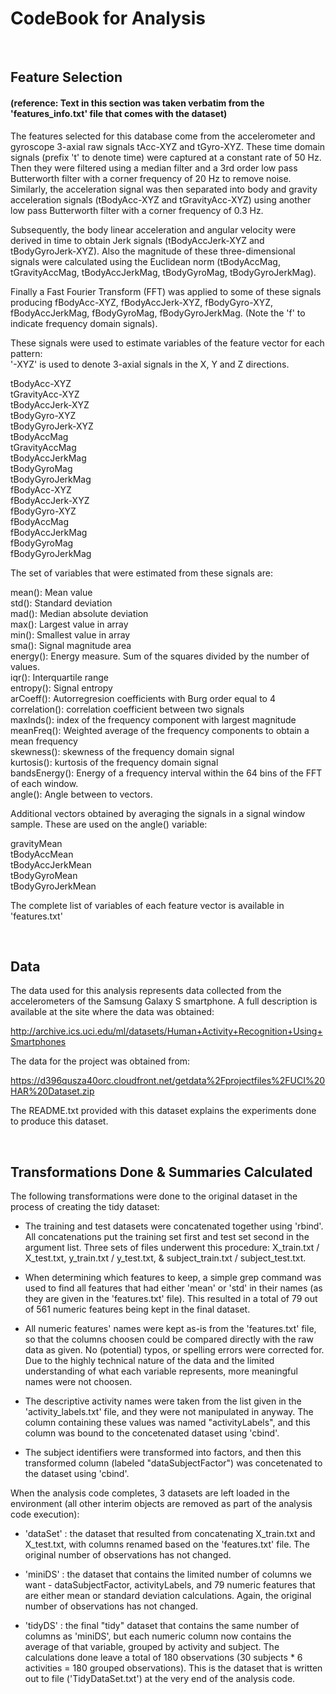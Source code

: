 # CodeBook for Analysis

<br/>

## Feature Selection  
#### (reference: Text in this section was taken verbatim from the 'features_info.txt' file that comes with the dataset)

The features selected for this database come from the accelerometer and gyroscope 3-axial raw signals tAcc-XYZ and tGyro-XYZ. These time domain signals (prefix 't' to denote time) were captured at a constant rate of 50 Hz. Then they were filtered using a median filter and a 3rd order low pass Butterworth filter with a corner frequency of 20 Hz to remove noise. Similarly, the acceleration signal was then separated into body and gravity acceleration signals (tBodyAcc-XYZ and tGravityAcc-XYZ) using another low pass Butterworth filter with a corner frequency of 0.3 Hz.  


Subsequently, the body linear acceleration and angular velocity were derived in time to obtain Jerk signals (tBodyAccJerk-XYZ and tBodyGyroJerk-XYZ). Also the magnitude of these three-dimensional signals were calculated using the Euclidean norm (tBodyAccMag, tGravityAccMag, tBodyAccJerkMag, tBodyGyroMag, tBodyGyroJerkMag).  


Finally a Fast Fourier Transform (FFT) was applied to some of these signals producing fBodyAcc-XYZ, fBodyAccJerk-XYZ, fBodyGyro-XYZ, fBodyAccJerkMag, fBodyGyroMag, fBodyGyroJerkMag. (Note the 'f' to indicate frequency domain signals).  


These signals were used to estimate variables of the feature vector for each pattern:  
'-XYZ' is used to denote 3-axial signals in the X, Y and Z directions.  

tBodyAcc-XYZ  
tGravityAcc-XYZ  
tBodyAccJerk-XYZ  
tBodyGyro-XYZ  
tBodyGyroJerk-XYZ  
tBodyAccMag  
tGravityAccMag  
tBodyAccJerkMag  
tBodyGyroMag  
tBodyGyroJerkMag  
fBodyAcc-XYZ  
fBodyAccJerk-XYZ  
fBodyGyro-XYZ  
fBodyAccMag  
fBodyAccJerkMag  
fBodyGyroMag  
fBodyGyroJerkMag  

The set of variables that were estimated from these signals are:  

mean(): Mean value  
std(): Standard deviation  
mad(): Median absolute deviation   
max(): Largest value in array  
min(): Smallest value in array  
sma(): Signal magnitude area  
energy(): Energy measure. Sum of the squares divided by the number of values.  
iqr(): Interquartile range   
entropy(): Signal entropy  
arCoeff(): Autorregresion coefficients with Burg order equal to 4  
correlation(): correlation coefficient between two signals  
maxInds(): index of the frequency component with largest magnitude  
meanFreq(): Weighted average of the frequency components to obtain a mean frequency  
skewness(): skewness of the frequency domain signal  
kurtosis(): kurtosis of the frequency domain signal  
bandsEnergy(): Energy of a frequency interval within the 64 bins of the FFT of each window.  
angle(): Angle between to vectors.  

Additional vectors obtained by averaging the signals in a signal window sample. These are used on the angle() variable:  

gravityMean  
tBodyAccMean  
tBodyAccJerkMean  
tBodyGyroMean  
tBodyGyroJerkMean  

The complete list of variables of each feature vector is available in 'features.txt'  
  
<br/>
  
## Data  

The data used for this analysis represents data collected from the accelerometers of the Samsung Galaxy S smartphone. A full description is available at the site where the data was obtained: 

http://archive.ics.uci.edu/ml/datasets/Human+Activity+Recognition+Using+Smartphones 

The data for the project was obtained from: 

https://d396qusza40orc.cloudfront.net/getdata%2Fprojectfiles%2FUCI%20HAR%20Dataset.zip 

The README.txt provided with this dataset explains the experiments done to produce this dataset. 

<br/>

## Transformations Done & Summaries Calculated

The following transformations were done to the original dataset in the process of creating the tidy dataset:  

- The training and test datasets were concatenated together using 'rbind'. All concatenations put the training set first and test set second in the argument list. Three sets of files underwent this procedure: X_train.txt / X_test.txt, y_train.txt / y_test.txt, & subject_train.txt / subject_test.txt.  

- When determining which features to keep, a simple grep command was used to find all features that had either 'mean' or 'std' in their names (as they are given in the 'features.txt' file). This resulted in a total of 79 out of 561 numeric features being kept in the final dataset.  

- All numeric features' names were kept as-is from the 'features.txt' file, so that the columns choosen could be compared directly with the raw data as given. No (potential) typos, or spelling errors were corrected for. Due to the highly technical nature of the data and the limited understanding of what each variable represents, more meaningful names were not choosen. 

- The descriptive activity names were taken from the list given in the 'activity_labels.txt' file, and they were not manipulated in anyway. The column containing these values was named "activityLabels", and this column was bound to the concetenated dataset using 'cbind'.  

- The subject identifiers were transformed into factors, and then this transformed column (labeled "dataSubjectFactor") was concetenated to the dataset using 'cbind'.  


When the analysis code completes, 3 datasets are left loaded in the environment (all other interim objects are removed as part of the analysis code execution):  

* 'dataSet' : the dataset that resulted from concatenating X_train.txt and X_test.txt, with columns renamed based on the 'features.txt' file. The original number of observations has not changed.  

* 'miniDS' : the dataset that contains the limited number of columns we want - dataSubjectFactor, activityLabels, and 79 numeric features that are either mean or standard deviation calculations. Again, the original number of observations has not changed.  

* 'tidyDS' : the final "tidy" dataset that contains the same number of columns as 'miniDS', but each numeric column now contains the average of that variable, grouped by activity and subject. The calculations done leave a total of 180 observations (30 subjects * 6 activities = 180 grouped observations). This is the dataset that is written out to file ('TidyDataSet.txt') at the very end of the analysis code.  

<br/>
